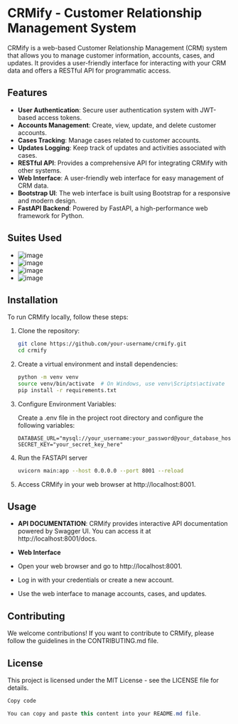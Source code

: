 # CRMify - Customer Relationship Management System

CRMify is a web-based Customer Relationship Management (CRM) system that allows you to manage customer information, accounts, cases, and updates. It provides a user-friendly interface for interacting with your CRM data and offers a RESTful API for programmatic access.

## Features

- **User Authentication**: Secure user authentication system with JWT-based access tokens.
- **Accounts Management**: Create, view, update, and delete customer accounts.
- **Cases Tracking**: Manage cases related to customer accounts.
- **Updates Logging**: Keep track of updates and activities associated with cases.
- **RESTful API**: Provides a comprehensive API for integrating CRMify with other systems.
- **Web Interface**: A user-friendly web interface for easy management of CRM data.
- **Bootstrap UI**: The web interface is built using Bootstrap for a responsive and modern design.
- **FastAPI Backend**: Powered by FastAPI, a high-performance web framework for Python.

## Suites Used
- ![image](https://github.com/otaorojuolalekan/crmify/assets/25134473/5bd6269f-b8b6-4627-b557-5f357fe72a41)
- ![image](https://github.com/otaorojuolalekan/crmify/assets/25134473/aa7cc0f4-5070-4fdb-95b5-733eac887dfa)
- ![image](https://github.com/otaorojuolalekan/crmify/assets/25134473/a5e0c9e8-da1f-4f44-8a7f-457f9664f951)
- ![image](https://github.com/otaorojuolalekan/crmify/assets/25134473/ca5635b5-6812-4617-a42b-7cdd45934647)





## Installation

To run CRMify locally, follow these steps:

1. Clone the repository:

   ```bash
   git clone https://github.com/your-username/crmify.git
   cd crmify

2. Create a virtual environment and install dependencies:

    ```bash
    python -m venv venv
    source venv/bin/activate  # On Windows, use venv\Scripts\activate
    pip install -r requirements.txt

3. Configure Environment Variables:

    Create a .env file in the project root directory and configure the following variables:

    ```env
    DATABASE_URL="mysql://your_username:your_password@your_database_host/your_database_name"
    SECRET_KEY="your_secret_key_here"

4. Run the FASTAPI server

    ```bash
    uvicorn main:app --host 0.0.0.0 --port 8001 --reload
5. Access CRMify in your web browser at http://localhost:8001.

## Usage
- **API DOCUMENTATION**:
    CRMify provides interactive API documentation powered by Swagger UI. You can access it at http://localhost:8001/docs.

- **Web Interface**
- Open your web browser and go to http://localhost:8001.
- Log in with your credentials or create a new account.
- Use the web interface to manage accounts, cases, and updates.

## Contributing
We welcome contributions! If you want to contribute to CRMify, please follow the guidelines in the CONTRIBUTING.md file.

## License
This project is licensed under the MIT License - see the LICENSE file for details.

```csharp
Copy code

You can copy and paste this content into your README.md file.



